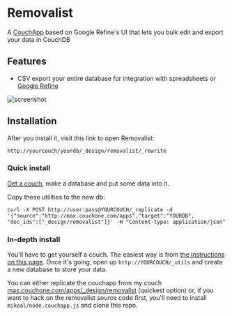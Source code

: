 # Removalist

A [CouchApp](http://couchapp.org) based on Google Refine's UI that lets you bulk edit and export your data in CouchDB

## Features

* CSV export your entire database for integration with spreadsheets or [Google Refine](http://code.google.com/p/google-refine/)

![screenshot](http://i.imgur.com/vE3Lr.png)

## Installation

After you install it, visit this link to open Removalist: 

    http://yourcouch/yourdb/_design/removalist/_rewrite

### Quick install

[Get a couch](http://couchone.com/get), make a database and put some data into it.

Copy these utilities to the new db:

    curl -X POST http://user:pass@YOURCOUCH/_replicate -d '{"source":"http://max.couchone.com/apps","target":"YOURDB", "doc_ids":["_design/removalist"]}' -H "Content-type: application/json"

### In-depth install

You'll have to get yourself a couch. The easiest way is from [the instructions on this page](http://couchone.com/get). Once it's going, open up `http://YOURCOUCH/_utils` and create a new database to store your data.

You can either replicate the couchapp from my couch [max.couchone.com/apps/_design/removalist](http://max.couchone.com/apps/_design/removalist) (quickest option) or, if you want to hack on the removalist source code first, you'll need to install `mikeal/node.couchapp.js` and clone this repo.